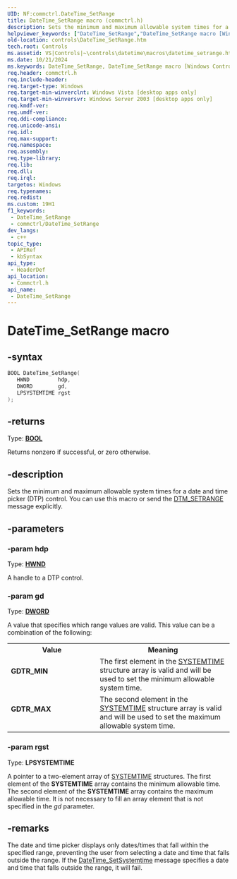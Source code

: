 ```yaml
---
UID: NF:commctrl.DateTime_SetRange
title: DateTime_SetRange macro (commctrl.h)
description: Sets the minimum and maximum allowable system times for a date and time picker (DTP) control. You can use this macro or send the DTM_SETRANGE message explicitly.
helpviewer_keywords: ["DateTime_SetRange","DateTime_SetRange macro [Windows Controls]","GDTR_MAX","GDTR_MIN","_win32_DateTime_SetRange","_win32_DateTime_SetRange_cpp","commctrl/DateTime_SetRange","controls.DateTime_SetRange","controls._win32_DateTime_SetRange"]
old-location: controls\DateTime_SetRange.htm
tech.root: Controls
ms.assetid: VS|Controls|~\controls\datetime\macros\datetime_setrange.htm
ms.date: 10/21/2024
ms.keywords: DateTime_SetRange, DateTime_SetRange macro [Windows Controls], GDTR_MAX, GDTR_MIN, _win32_DateTime_SetRange, _win32_DateTime_SetRange_cpp, commctrl/DateTime_SetRange, controls.DateTime_SetRange, controls._win32_DateTime_SetRange
req.header: commctrl.h
req.include-header: 
req.target-type: Windows
req.target-min-winverclnt: Windows Vista [desktop apps only]
req.target-min-winversvr: Windows Server 2003 [desktop apps only]
req.kmdf-ver: 
req.umdf-ver: 
req.ddi-compliance: 
req.unicode-ansi: 
req.idl: 
req.max-support: 
req.namespace: 
req.assembly: 
req.type-library: 
req.lib: 
req.dll: 
req.irql: 
targetos: Windows
req.typenames: 
req.redist: 
ms.custom: 19H1
f1_keywords:
 - DateTime_SetRange
 - commctrl/DateTime_SetRange
dev_langs:
 - c++
topic_type:
 - APIRef
 - kbSyntax
api_type:
 - HeaderDef
api_location:
 - Commctrl.h
api_name:
 - DateTime_SetRange
---
```


# DateTime_SetRange macro

## -syntax

```cpp
BOOL DateTime_SetRange(
   HWND         hdp,
   DWORD        gd,
   LPSYSTEMTIME rgst
);
```

## -returns

Type: **[BOOL](/windows/desktop/winprog/windows-data-types)**

Returns nonzero if successful, or zero otherwise.


## -description

Sets the minimum and maximum allowable system times for a date and time picker (DTP) control. You can use this macro or send the <a href="/windows/desktop/Controls/dtm-setrange">DTM_SETRANGE</a> message explicitly.

## -parameters

### -param hdp

Type: <b><a href="/windows/desktop/WinProg/windows-data-types">HWND</a></b>

A handle to a DTP control.

### -param gd

Type: <b><a href="/windows/desktop/WinProg/windows-data-types">DWORD</a></b>

A value that specifies which range values are valid. This value can be a combination of the following: 

<table>
<tr>
<th>Value</th>
<th>Meaning</th>
</tr>
<tr>
<td width="40%"><a id="GDTR_MIN"></a><a id="gdtr_min"></a><dl>
<dt><b>GDTR_MIN</b></dt>
</dl>
</td>
<td width="60%">
The first element in the <a href="/windows/desktop/api/minwinbase/ns-minwinbase-systemtime">SYSTEMTIME</a> structure array is valid and will be used to set the minimum allowable system time.

</td>
</tr>
<tr>
<td width="40%"><a id="GDTR_MAX"></a><a id="gdtr_max"></a><dl>
<dt><b>GDTR_MAX</b></dt>
</dl>
</td>
<td width="60%">
The second element in the <a href="/windows/desktop/api/minwinbase/ns-minwinbase-systemtime">SYSTEMTIME</a> structure array is valid and will be used to set the maximum allowable system time.

</td>
</tr>
</table>

### -param rgst

Type: <b>LPSYSTEMTIME</b>

A pointer to a two-element array of <a href="/windows/desktop/api/minwinbase/ns-minwinbase-systemtime">SYSTEMTIME</a> structures. The first element of the <b>SYSTEMTIME</b> array contains the minimum allowable time. The second element of the <b>SYSTEMTIME</b> array contains the maximum allowable time. It is not necessary to fill an array element that is not specified in the <i>gd</i> parameter.

## -remarks

The date and time picker displays only dates/times that fall within the specified range, preventing the user from selecting a date and time that falls outside the range. If the <a href="/windows/desktop/api/commctrl/nf-commctrl-datetime_setsystemtime">DateTime_SetSystemtime</a> message specifies a date and time that falls outside the range, it will fail.
